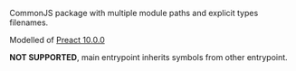 CommonJS package with multiple module paths and explicit types filenames.

Modelled of [Preact 10.0.0](https://github.com/preactjs/preact/tree/10.0.0)

**NOT SUPPORTED**, main entrypoint inherits symbols from other entrypoint.
